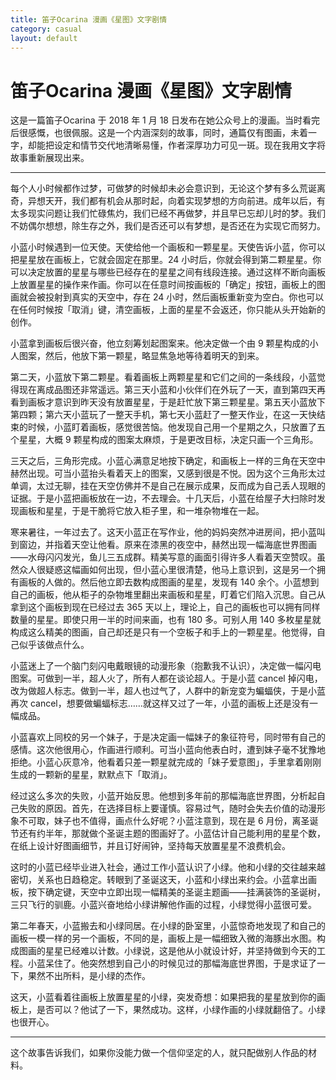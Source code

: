 ```yaml
---
title: 笛子Ocarina 漫画《星图》文字剧情
category: casual
layout: default
---
```


# 笛子Ocarina 漫画《星图》文字剧情

这是一篇笛子Ocarina 于 2018 年 1 月 18 日发布在她公众号上的漫画。当时看完后很感慨，也很佩服。这是一个内涵深刻的故事，同时，通篇仅有图画，未着一字，却能把设定和情节交代地清晰易懂，作者深厚功力可见一斑。现在我用文字将故事重新展现出来。

---

每个人小时候都作过梦，可做梦的时候却未必会意识到，无论这个梦有多么荒诞离奇，异想天开，我们都有机会从那时起，向着实现梦想的方向前进。成年以后，有太多现实问题让我们忙碌焦灼，我们已经不再做梦，并且早已忘却儿时的梦。我们不妨偶尔想想，除生存之外，我们是否还可以有梦想，是否还在为实现它而努力。

小蓝小时候遇到一位天使。天使给他一个画板和一颗星星。天使告诉小蓝，你可以把星星放在画板上，它就会固定在那里。24 小时后，你就会得到第二颗星星。你可以决定放置的星星与哪些已经存在的星星之间有线段连接。通过这样不断向画板上放置星星的操作来作画。你可以在任意时间按画板的「确定」按钮，画板上的图画就会被投射到真实的天空中，存在 24 小时，然后画板重新变为空白。你也可以在任何时候按「取消」键，清空画板，上面的星星不会返还，你只能从头开始新的创作。

小蓝拿到画板后很兴奋，他立刻筹划起图案来。他决定做一个由 9 颗星构成的小人图案，然后，他放下第一颗星，略显焦急地等待着明天的到来。

第二天，小蓝放下第二颗星。看着画板上两颗星星和它们之间的一条线段，小蓝觉得现在离成品图还非常遥远。第三天小蓝和小伙伴们在外玩了一天，直到第四天再看到画板才意识到昨天没有放置星星，于是赶忙放下第三颗星星。第五天小蓝放下第四颗；第六天小蓝玩了一整天手机，第七天小蓝赶了一整天作业，在这一天快结束的时候，小蓝盯着画板，感觉很苦恼。他发现自己用一个星期之久，只放置了五个星星，大概 9 颗星构成的图案太麻烦，于是更改目标，决定只画一个三角形。

三天之后，三角形完成。小蓝心满意足地按下确定，和画板上一样的三角在天空中赫然出现。可当小蓝抬头看着天上的图案，又感到很是不悦。因为这个三角形太过单调，太过无聊，挂在天空仿佛并不是自己在展示成果，反而成为自己丢人现眼的证据。于是小蓝把画板放在一边，不去理会。十几天后，小蓝在给屋子大扫除时发现画板和星星，于是干脆将它放入柜子里，和一堆杂物堆在一起。

寒来暑往，一年过去了。这天小蓝正在写作业，他的妈妈突然冲进房间，把小蓝叫到窗边，并指着天空让他看。原来在漆黑的夜空中，赫然出现一幅海底世界图画——水母闪闪发光，鱼儿三五成群。精美写意的画面引得许多人看着天空赞叹。虽然众人很疑惑这幅画如何出现，但小蓝心里很清楚，他马上意识到，这是另一个拥有画板的人做的。然后他立即去数构成图画的星星，发现有 140 余个。小蓝想到自己的画板，他从柜子的杂物堆里翻出来画板和星星，盯着它们陷入沉思。自己从拿到这个画板到现在已经过去 365 天以上，理论上，自己的画板也可以拥有同样数量的星星。即使只用一半的时间来画，也有 180 多。可别人用 140 多枚星星就构成这么精美的图画，自己却还是只有一个空板子和手上的一颗星星。他觉得，自己似乎该做点什么。

小蓝迷上了一个脑门刻闪电戴眼镜的动漫形象（抱歉我不认识），决定做一幅闪电图案。可做到一半，超人火了，所有人都在谈论超人。于是小蓝 cancel 掉闪电，改为做超人标志。做到一半，超人也过气了，人群中的新宠变为蝙蝠侠，于是小蓝再次 cancel，想要做蝙蝠标志……就这样又过了一年，小蓝的画板上还是没有一幅成品。

小蓝喜欢上同校的另一个妹子，于是决定画一幅妹子的象征符号，同时带有自己的感情。这次他很用心，作画进行顺利。可当小蓝向他表白时，遭到妹子毫不犹豫地拒绝。小蓝心灰意冷，他看着只差一颗星就完成的「妹子爱意图」，手里拿着刚刚生成的一颗新的星星，默默点下「取消」。

经过这么多次的失败，小蓝开始反思。他想到多年前的那幅海底世界图，分析起自己失败的原因。首先，在选择目标上要谨慎。容易过气，随时会失去价值的动漫形象不可取，妹子也不值得，画点什么好呢？小蓝注意到，现在是 6 月份，离圣诞节还有约半年，那就做个圣诞主题的图画好了。小蓝估计自己能利用的星星个数，在纸上设计好图画细节，并且订好闹钟，坚持每天放置星星不浪费机会。

这时的小蓝已经毕业进入社会，通过工作小蓝认识了小绿。他和小绿的交往越来越密切，关系也日趋稳定。转眼到了圣诞这天，小蓝和小绿出来约会。小蓝拿出画板，按下确定键，天空中立即出现一幅精美的圣诞主题画——挂满装饰的圣诞树，三只飞行的驯鹿。小蓝兴奋地给小绿讲解他作画的过程，小绿觉得小蓝很可爱。

第二年春天，小蓝搬去和小绿同居。在小绿的卧室里，小蓝惊奇地发现了和自己的画板一模一样的另一个画板，不同的是，画板上是一幅细致入微的海豚出水图。构成图画的星星已经难以计数。小绿说，这是他从小就设计好，并坚持做到今天的工程。小蓝呆住了。他突然想到自己小的时候见过的那幅海底世界图，于是求证了一下，果然不出所料，是小绿的杰作。

这天，小蓝看着往画板上放置星星的小绿，突发奇想：如果把我的星星放到你的画板上，是否可以？他试了一下，果然成功。这样，小绿作画的小绿就翻倍了。小绿也很开心。

---

这个故事告诉我们，如果你没能力做一个信仰坚定的人，就只配做别人作品的材料。